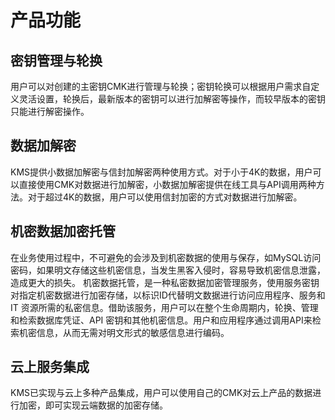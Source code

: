 # 产品功能

## 密钥管理与轮换
用户可以对创建的主密钥CMK进行管理与轮换；密钥轮换可以根据用户需求自定义灵活设置，轮换后，最新版本的密钥可以进行加解密等操作，而较早版本的密钥只能进行解密操作。
## 数据加解密
KMS提供小数据加解密与信封加解密两种使用方式。对于小于4K的数据，用户可以直接使用CMK对数据进行加解密，小数据加解密提供在线工具与API调用两种方法。对于超过4K的数据，用户可以使用信封加密的方式对数据进行加解密。
## 机密数据加密托管
在业务使用过程中，不可避免的会涉及到机密数据的使用与保存，如MySQL访问密码，如果明文存储这些机密信息，当发生黑客入侵时，容易导致机密信息泄露，造成更大的损失。
机密数据托管，是一种私密数据加密管理服务，使用服务密钥对指定机密数据进行加密存储，以标识ID代替明文数据进行访问应用程序、服务和 IT 资源所需的私密信息。借助该服务，用户可以在整个生命周期内，轮换、管理和检索数据库凭证、API 密钥和其他机密信息。用户和应用程序通过调用API来检索机密信息，从而无需对明文形式的敏感信息进行编码。
## 云上服务集成
KMS已实现与云上多种产品集成，用户可以使用自己的CMK对云上产品的数据进行加密，即可实现云端数据的加密存储。
